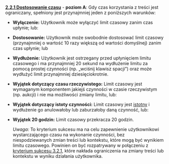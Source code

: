[**2.2.1 Dostosowanie czasu**](https://wcag.lepszyweb.pl/#timing-adjustable) - **poziom A**: Gdy czas korzystania z treści jest ograniczany, spełniony jest przynajmniej jeden z poniższych warunków:

- **Wyłączenie:** Użytkownik może wyłączyć limit czasowy zanim czas upłynie; lub:
- **Dostosowanie:** Użytkownik może swobodnie dostosować limit czasowy (przynajmniej o wartość 10 razy większą od wartości domyślnej) zanim czas upłynie; lub
- **Wydłużenie:** Użytkownik jest ostrzegany przed upłynięciem limitu czasowego i ma przynajmniej 20 sekund na wydłużenie limitu za pomocą prostej czynności (np. „wciśnij klawisz spacji”) oraz może wydłużyć limit przynajmniej dziesięciokrotnie.
- **Wyjątek dotyczący czasu rzeczywistego:** Limit czasowy jest wymaganym komponentem jakiejś czynności w czasie rzeczywistym (np. aukcji) i nie ma możliwości zmiany limitu, lub:
- **Wyjątek dotyczący istoty czynności:** Limit czasowy jest <a href="#" data-toggle="tooltip" data-original-title="{{site.data.glossary.istotny | strip_html | replace: '*', ''}}">istotny</a> i wydłużenie go anulowałoby lub zaburzałoby daną czynność, lub:
- **Wyjątek 20 godzin:** Limit czasowy przekracza 20 godzin.

  *Uwaga:* To kryterium sukcesu ma na celu zapewnienie użytkownikowi wystarczającego czasu na wykonanie czynności, bez niespodziewanych zmian treści lub kontekstu, które mogą być wynikiem limitu czasowego. Powinien on być rozpatrywany w połączeniu z [kryterium sukcesu 3.2.1](#error-identification), które nakłada ograniczenia na zmiany treści lub kontekstu w wyniku działania użytkownika.
